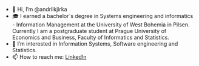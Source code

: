 - 👋 Hi, I’m @andrlikjirka
- 🎓 I earned a bachelor´s degree in Systems engineering and informatics - Information Management at the University of West Bohemia in Pilsen. Currently I am a postgraduate student at Prague University of Economics and Business, Faculty of Informatics and Statistics.
- 👀 I’m interested in Information Systems, Software engineering and Statistics.
- 📫 How to reach me: [LinkedIn](https://www.linkedin.com/in/jiriandrlik/)

<!---
andrlikjirka/andrlikjirka is a ✨ special ✨ repository because its `README.md` (this file) appears on your GitHub profile.
You can click the Preview link to take a look at your changes.
--->
